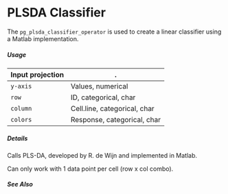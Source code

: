 # PLSDA Classifier

The `pg_plsda_classifier_operator` is used to create a linear classifier using a Matlab implementation.

##### Usage

Input projection|.
---|---
`y-axis`        | Values, numerical | values of the predictor variables 
`row`           | ID, categorical, char| factor(s) that identifies the variables or features
`column`        | Cell.line, categorical, char| factor(s) that identifies the observations or samples 
`colors`        | Response, categorical, char | response variable



##### Details

Calls PLS-DA, developed by R. de Wijn and implemented in Matlab.

Can only work with 1 data point per cell (row x col combo).

##### See Also


